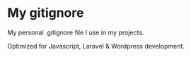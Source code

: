 My gitignore
=========

My personal .gitignore file I use in my projects. 

Optimized for Javascript, Laravel & Wordpress development.